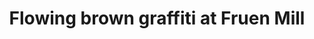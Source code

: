 ---
title: "Flowing brown graffiti at Fruen Mill"
picture: "/assets/camera-roll/2008/2008-05-31-flowing-brown-graffiti-at-fruen-mill/recon-4-069.jpg"
layout: picture
thumbnail: "/assets/camera-roll/2008/2008-05-31-flowing-brown-graffiti-at-fruen-mill/recon-4-069-thumbnail.jpg"
tags:
  - Recon 4
  - photograph
  - graffiti
  - urban exploration
  - Fruen Mill
  - Minneapolis
---